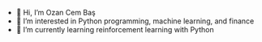 - 👋 Hi, I’m Ozan Cem Baş
- 👀 I’m interested in Python programming, machine learning, and finance
- 🌱 I’m currently learning reinforcement learning with Python
